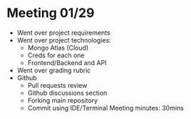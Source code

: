 # Meeting 01/29
- Went over project requirements
- Went over project technologies:
    - Mongo Atlas (Cloud)
    - Creds for each one
    - Frontend/Backend and API
- Went over grading rubric
- Github
    - Pull requests review
    - Github discussions section
    - Forking main repository
    - Commit using IDE/Terminal
Meeting minutes: 30mins